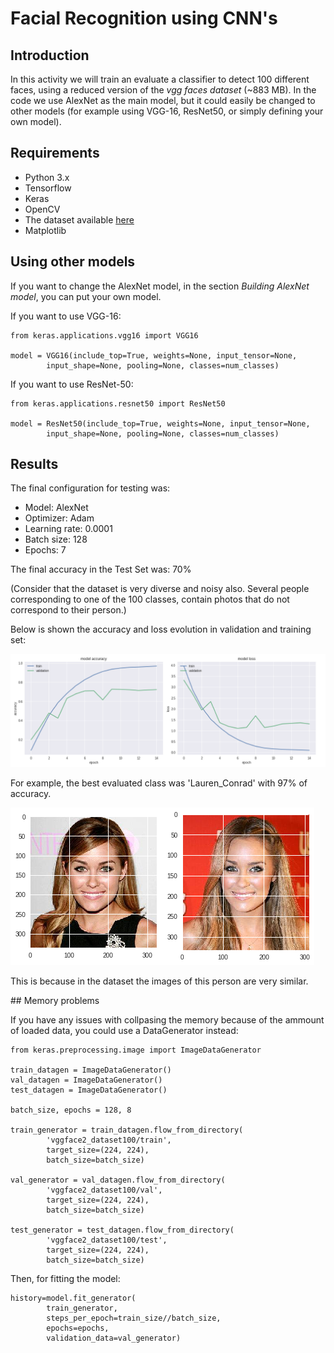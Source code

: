 # Facial Recognition using CNN's

## Introduction

In this activity we will train an evaluate a classifier to detect 100 different faces, using a reduced version of the *vgg faces dataset* (~883 MB).
In the code we use AlexNet as the main model, but it could easily be changed to other models (for example using VGG-16, ResNet50, or simply defining your own model).

## Requirements

- Python 3.x
- Tensorflow
- Keras
- OpenCV
- The dataset available [here](https://www.dropbox.com/s/z9ryzz4ka04d0p7/vggface2_dataset100.zip)
- Matplotlib

## Using other models

If you want to change the AlexNet model, in the section *Building AlexNet model*, you can put your own model.

If you want to use VGG-16:

```
from keras.applications.vgg16 import VGG16

model = VGG16(include_top=True, weights=None, input_tensor=None,
        input_shape=None, pooling=None, classes=num_classes)
```

If you want to use ResNet-50:

```
from keras.applications.resnet50 import ResNet50

model = ResNet50(include_top=True, weights=None, input_tensor=None,
        input_shape=None, pooling=None, classes=num_classes)
```

## Results

The final configuration for testing was:

* Model: AlexNet
* Optimizer: Adam
* Learning rate: 0.0001
* Batch size: 128
* Epochs: 7

The final accuracy in the Test Set was: 70%

(Consider that the dataset is very diverse and noisy also. Several people corresponding to one of the 100 classes, contain photos that do not correspond to their person.)

Below is shown the accuracy and loss evolution in validation and training set:

![Accuracy and Loss evolution in Validation and Training dataset](images/visualization.png)


For example, the best evaluated class was 'Lauren_Conrad' with 97% of accuracy.

![Best evaluated class](images/best_class.png)

This is because in the dataset the images of this person are very similar.

## Memory problems

If you have any issues with collpasing the memory because of the ammount of loaded data, you could use a DataGenerator instead:

```
from keras.preprocessing.image import ImageDataGenerator

train_datagen = ImageDataGenerator()
val_datagen = ImageDataGenerator()
test_datagen = ImageDataGenerator()

batch_size, epochs = 128, 8

train_generator = train_datagen.flow_from_directory(
        'vggface2_dataset100/train',
        target_size=(224, 224),
        batch_size=batch_size)

val_generator = val_datagen.flow_from_directory(
        'vggface2_dataset100/val',
        target_size=(224, 224),
        batch_size=batch_size)

test_generator = test_datagen.flow_from_directory(
        'vggface2_dataset100/test',
        target_size=(224, 224),
        batch_size=batch_size)
```

Then, for fitting the model:

```
history=model.fit_generator(
        train_generator,
        steps_per_epoch=train_size//batch_size,
        epochs=epochs,
        validation_data=val_generator)
```
